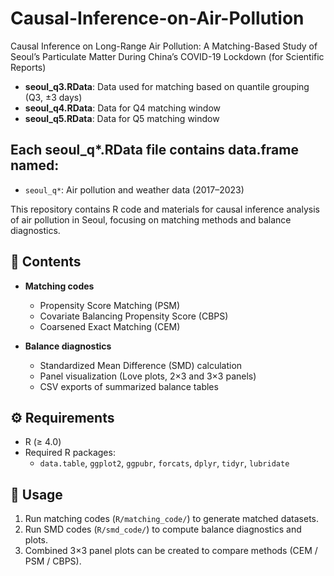# Causal-Inference-on-Air-Pollution
Causal Inference on Long-Range Air Pollution: A Matching-Based Study of Seoul’s Particulate Matter During China’s COVID-19 Lockdown (for Scientific Reports)

- **seoul_q3.RData**: Data used for matching based on quantile grouping (Q3, ±3 days)
- **seoul_q4.RData**: Data for Q4 matching window
- **seoul_q5.RData**: Data for Q5 matching window

## Each seoul_q*.RData file contains data.frame named:
- `seoul_q*`: Air pollution and weather data (2017–2023)

This repository contains R code and materials for causal inference analysis of air pollution in Seoul, focusing on matching methods and balance diagnostics.

## 🔎 Contents

- **Matching codes**  
  - Propensity Score Matching (PSM)  
  - Covariate Balancing Propensity Score (CBPS)  
  - Coarsened Exact Matching (CEM)  

- **Balance diagnostics**  
  - Standardized Mean Difference (SMD) calculation  
  - Panel visualization (Love plots, 2×3 and 3×3 panels)  
  - CSV exports of summarized balance tables  

## ⚙️ Requirements
- R (≥ 4.0)
- Required R packages:
  - `data.table`, `ggplot2`, `ggpubr`, `forcats`, `dplyr`, `tidyr`, `lubridate`

## 🚀 Usage
1. Run matching codes (`R/matching_code/`) to generate matched datasets.  
2. Run SMD codes (`R/smd_code/`) to compute balance diagnostics and plots.  
3. Combined 3×3 panel plots can be created to compare methods (CEM / PSM / CBPS).
